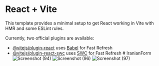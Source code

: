 # React + Vite

This template provides a minimal setup to get React working in Vite with HMR and some ESLint rules.

Currently, two official plugins are available:

- [@vitejs/plugin-react](https://github.com/vitejs/vite-plugin-react/blob/main/packages/plugin-react/README.md) uses [Babel](https://babeljs.io/) for Fast Refresh
- [@vitejs/plugin-react-swc](https://github.com/vitejs/vite-plugin-react-swc) uses [SWC](https://swc.rs/) for Fast Refresh
#   I r a n i a n F o r m 
 
![Screenshot (94)](https://github.com/user-attachments/assets/f6461856-930f-47f4-a42b-7f0bed9a760d)
![Screenshot (96)](https://github.com/user-attachments/assets/3ccd73f0-daf2-48e1-94e9-73eaeffeb4cb)
![Screenshot (97)](https://github.com/user-attachments/assets/c49eb981-3894-4879-b64a-d8ba77b9522e)
